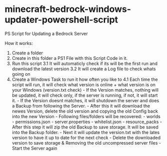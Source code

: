 # minecraft-bedrock-windows-updater-powershell-script
 PS Script for Updating a Bedrock Server



How it works:

1. Create a folder
2. Create in this folder a PS1 File with this Script Code in it. 
3. Run this script
    3.1 It will automaticly check if its will be the first run and download the latest version
    3.2 It will create a Log file to check whats going on
4. Create a Windows Task to run it how often you like to
    4.1 Each time the script will run, it will check what version is online + what version is on your Windows (version.txt check)
        - If the Version matches, nothing will be updated, it will check only, if the server is running, if not, it will start it.
        - If the Version doesnt matches, it will shutdown the server and does a Backup from following the Server.
        - After this it will download the newes Version, delete the old version and copying the old Config back into the new Version
        - Following files/folders will be recovered:
            - worlds
            - permissions.json
            - server.properties
            - whitelist.json
            - resource_packs
        - After this step it will zip the old Backup to save storage. It will be saved into the Backup folder.
        - Next it will update the version.txt with the lates version to have it up to date for the next check
        - Delete the downloaded version to save storage & Removing the old uncompressed server files
        - Start the Server again